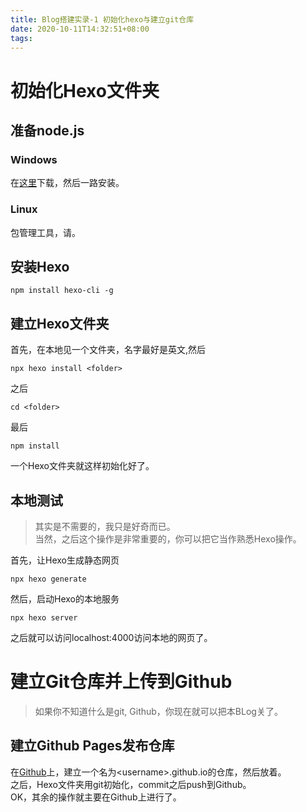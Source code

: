```yaml
---
title: Blog搭建实录-1 初始化hexo与建立git仓库
date: 2020-10-11T14:32:51+08:00
tags:
---
```

# 初始化Hexo文件夹
## 准备node.js
### Windows
在[这里](https://nodejs.org/en/)下载，然后一路安装。
### Linux
包管理工具，请。
## 安装Hexo
    npm install hexo-cli -g
## 建立Hexo文件夹
首先，在本地见一个文件夹，名字最好是英文,然后    

    npx hexo install <folder>
之后    

    cd <folder>
最后   

    npm install
一个Hexo文件夹就这样初始化好了。    
## 本地测试
> 其实是不需要的，我只是好奇而已。    
当然，之后这个操作是非常重要的，你可以把它当作熟悉Hexo操作。

首先，让Hexo生成静态网页

    npx hexo generate
然后，启动Hexo的本地服务

    npx hexo server
之后就可以访问localhost:4000访问本地的网页了。

# 建立Git仓库并上传到Github
> 如果你不知道什么是git, Github，你现在就可以把本BLog关了。
## 建立Github Pages发布仓库
在[Github](https://github.com)上，建立一个名为\<username>.github.io的仓库，然后放着。    
之后，Hexo文件夹用git初始化，commit之后push到Github。    
OK，其余的操作就主要在Github上进行了。